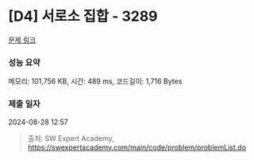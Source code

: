 # [D4] 서로소 집합 - 3289 

[문제 링크](https://swexpertacademy.com/main/code/problem/problemDetail.do?contestProbId=AWBJKA6qr2oDFAWr) 

### 성능 요약

메모리: 101,756 KB, 시간: 489 ms, 코드길이: 1,716 Bytes

### 제출 일자

2024-08-28 12:57



> 출처: SW Expert Academy, https://swexpertacademy.com/main/code/problem/problemList.do